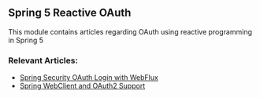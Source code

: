 ## Spring 5 Reactive OAuth

This module contains articles regarding OAuth using reactive programming in Spring 5

### Relevant Articles: 

- [Spring Security OAuth Login with WebFlux](https://www.baeldung.com/spring-oauth-login-webflux)
- [Spring WebClient and OAuth2 Support](https://www.baeldung.com/spring-webclient-oauth2)
